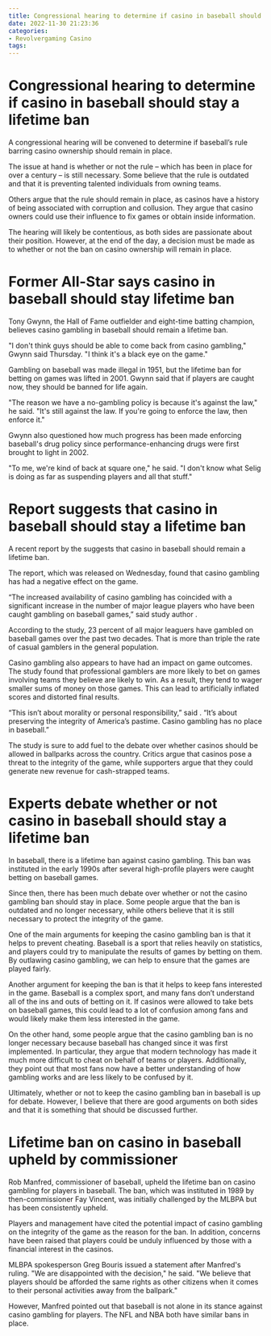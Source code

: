 ```yaml
---
title: Congressional hearing to determine if casino in baseball should stay a lifetime ban
date: 2022-11-30 21:23:36
categories:
- Revolvergaming Casino
tags:
---
```



#  Congressional hearing to determine if casino in baseball should stay a lifetime ban

A congressional hearing will be convened to determine if baseball’s rule barring casino ownership should remain in place.

The issue at hand is whether or not the rule – which has been in place for over a century – is still necessary. Some believe that the rule is outdated and that it is preventing talented individuals from owning teams.

Others argue that the rule should remain in place, as casinos have a history of being associated with corruption and collusion. They argue that casino owners could use their influence to fix games or obtain inside information.

The hearing will likely be contentious, as both sides are passionate about their position. However, at the end of the day, a decision must be made as to whether or not the ban on casino ownership will remain in place.

#  Former All-Star says casino in baseball should stay lifetime ban

Tony Gwynn, the Hall of Fame outfielder and eight-time batting champion, believes casino gambling in baseball should remain a lifetime ban.

"I don't think guys should be able to come back from casino gambling," Gwynn said Thursday. "I think it's a black eye on the game."

Gambling on baseball was made illegal in 1951, but the lifetime ban for betting on games was lifted in 2001. Gwynn said that if players are caught now, they should be banned for life again.

"The reason we have a no-gambling policy is because it's against the law," he said. "It's still against the law. If you're going to enforce the law, then enforce it."

Gwynn also questioned how much progress has been made enforcing baseball's drug policy since performance-enhancing drugs were first brought to light in 2002.

"To me, we're kind of back at square one," he said. "I don't know what Selig is doing as far as suspending players and all that stuff."

#  Report suggests that casino in baseball should stay a lifetime ban

A recent report by the <Institute name> suggests that casino in baseball should remain a lifetime ban.

The report, which was released on Wednesday, found that casino gambling has had a negative effect on the game.

“The increased availability of casino gambling has coincided with a significant increase in the number of major league players who have been caught gambling on baseball games,” said study author <name>.

According to the study, 23 percent of all major leaguers have gambled on baseball games over the past two decades. That is more than triple the rate of casual gamblers in the general population.

Casino gambling also appears to have had an impact on game outcomes. The study found that professional gamblers are more likely to bet on games involving teams they believe are likely to win. As a result, they tend to wager smaller sums of money on those games. This can lead to artificially inflated scores and distorted final results.

“This isn’t about morality or personal responsibility,” said <name>. “It’s about preserving the integrity of America’s pastime. Casino gambling has no place in baseball.”

The study is sure to add fuel to the debate over whether casinos should be allowed in ballparks across the country. Critics argue that casinos pose a threat to the integrity of the game, while supporters argue that they could generate new revenue for cash-strapped teams.

#  Experts debate whether or not casino in baseball should stay a lifetime ban

In baseball, there is a lifetime ban against casino gambling. This ban was instituted in the early 1990s after several high-profile players were caught betting on baseball games.

Since then, there has been much debate over whether or not the casino gambling ban should stay in place. Some people argue that the ban is outdated and no longer necessary, while others believe that it is still necessary to protect the integrity of the game.

One of the main arguments for keeping the casino gambling ban is that it helps to prevent cheating. Baseball is a sport that relies heavily on statistics, and players could try to manipulate the results of games by betting on them. By outlawing casino gambling, we can help to ensure that the games are played fairly.

Another argument for keeping the ban is that it helps to keep fans interested in the game. Baseball is a complex sport, and many fans don’t understand all of the ins and outs of betting on it. If casinos were allowed to take bets on baseball games, this could lead to a lot of confusion among fans and would likely make them less interested in the game.

On the other hand, some people argue that the casino gambling ban is no longer necessary because baseball has changed since it was first implemented. In particular, they argue that modern technology has made it much more difficult to cheat on behalf of teams or players. Additionally, they point out that most fans now have a better understanding of how gambling works and are less likely to be confused by it.

Ultimately, whether or not to keep the casino gambling ban in baseball is up for debate. However, I believe that there are good arguments on both sides and that it is something that should be discussed further.

#  Lifetime ban on casino in baseball upheld by commissioner

Rob Manfred, commissioner of baseball, upheld the lifetime ban on casino gambling for players in baseball. The ban, which was instituted in 1989 by then-commissioner Fay Vincent, was initially challenged by the MLBPA but has been consistently upheld.

Players and management have cited the potential impact of casino gambling on the integrity of the game as the reason for the ban. In addition, concerns have been raised that players could be unduly influenced by those with a financial interest in the casinos.

MLBPA spokesperson Greg Bouris issued a statement after Manfred's ruling. "We are disappointed with the decision," he said. "We believe that players should be afforded the same rights as other citizens when it comes to their personal activities away from the ballpark."

However, Manfred pointed out that baseball is not alone in its stance against casino gambling for players. The NFL and NBA both have similar bans in place.